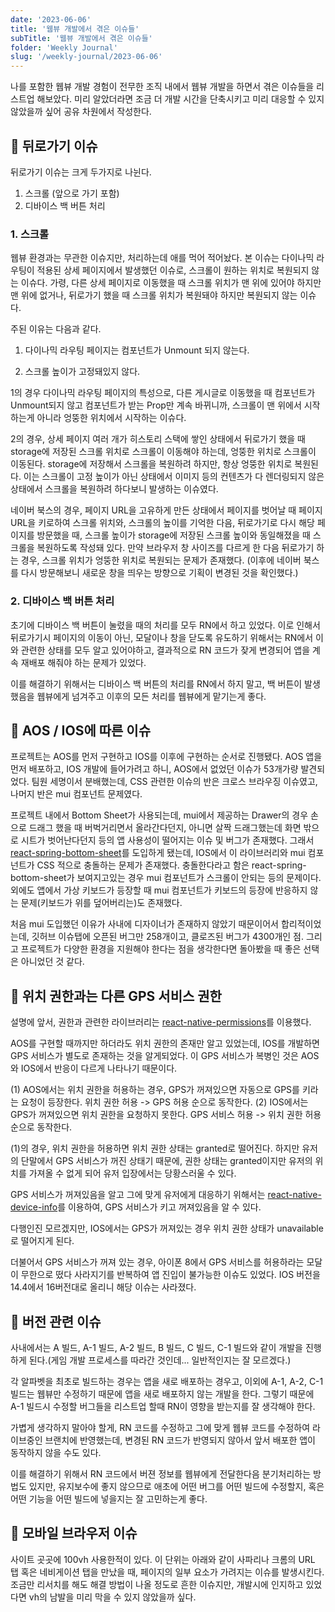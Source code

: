```yaml
---
date: '2023-06-06'
title: '웹뷰 개발에서 겪은 이슈들'
subTitle: '웹뷰 개발에서 겪은 이슈들'
folder: 'Weekly Journal'
slug: '/weekly-journal/2023-06-06'
---
```


나를 포함한 웹뷰 개발 경험이 전무한 조직 내에서 웹뷰 개발을 하면서 겪은 이슈들을 리스트업 해보았다. 미리 알았더라면 조금 더 개발 시간을 단축시키고 미리 대응할 수 있지 않았을까 싶어 공유 차원에서 작성한다.

## 📌 뒤로가기 이슈

뒤로가기 이슈는 크게 두가지로 나뉜다.

1. 스크롤 (앞으로 가기 포함)
2. 디바이스 백 버튼 처리

### 1. 스크롤

웹뷰 환경과는 무관한 이슈지만, 처리하는데 애를 먹어 적어놨다. 본 이슈는 다이나믹 라우팅이 적용된 상세 페이지에서 발생했던 이슈로, 스크롤이 원하는 위치로 복원되지 않는 이슈다. 가령, 다른 상세 페이지로 이동했을 때 스크롤 위치가 맨 위에 있어야 하지만 맨 위에 없거나, 뒤로가기 했을 때 스크롤 위치가 복원돼야 하지만 복원되지 않는 이슈다.

주된 이유는 다음과 같다.

1. 다이나믹 라우팅 페이지는 컴포넌트가 Unmount 되지 않는다.

2. 스크롤 높이가 고정돼있지 않다.

1의 경우 다이나믹 라우팅 페이지의 특성으로, 다른 게시글로 이동했을 때 컴포넌트가 Unmount되지 않고 컴포넌트가 받는 Prop만 계속 바뀌니까, 스크롤이 맨 위에서 시작하는게 아니라 엉뚱한 위치에서 시작하는 이슈다.

2의 경우, 상세 페이지 여러 개가 히스토리 스택에 쌓인 상태에서 뒤로가기 했을 때 storage에 저장된 스크롤 위치로 스크롤이 이동해야 하는데, 엉뚱한 위치로 스크롤이 이동된다. storage에 저장해서 스크롤을 복원하려 하지만, 항상 엉뚱한 위치로 복원된다. 이는 스크롤이 고정 높이가 아닌 상태에서 이미지 등의 컨텐츠가 다 렌더링되지 않은 상태에서 스크롤을 복원하려 하다보니 발생하는 이슈였다.

네이버 북스의 경우, 페이지 URL을 고유하게 만든 상태에서 페이지를 벗어날 때 페이지 URL을 키로하여 스크롤 위치와, 스크롤의 높이를 기억한 다음, 뒤로가기로 다시 해당 페이지를 방문했을 때, 스크롤 높이가 storage에 저장된 스크롤 높이와 동일해졌을 때 스크롤을 복원하도록 작성돼 있다. 만약 브라우저 창 사이즈를 다르게 한 다음 뒤로가기 하는 경우, 스크롤 위치가 엉뚱한 위치로 복원되는 문제가 존재했다. (이후에 네이버 북스를 다시 방문해보니 새로운 창을 띄우는 방향으로 기획이 변경된 것을 확인했다.)

### 2. 디바이스 백 버튼 처리

초기에 디바이스 백 버튼이 눌렸을 때의 처리를 모두 RN에서 하고 있었다. 이로 인해서 뒤로가기시 페이지의 이동이 아닌, 모달이나 창을 닫도록 유도하기 위해서는 RN에서 이와 관련한 상태를 모두 알고 있어야하고, 결과적으로 RN 코드가 잦게 변경되어 앱을 계속 재배포 해줘야 하는 문제가 있었다.

이를 해결하기 위해서는 디바이스 백 버튼의 처리를 RN에서 하지 말고, 백 버튼이 발생했음을 웹뷰에게 넘겨주고 이후의 모든 처리를 웹뷰에게 맡기는게 좋다.

## 📌 AOS / IOS에 따른 이슈

프로젝트는 AOS를 먼저 구현하고 IOS를 이후에 구현하는 순서로 진행됐다. AOS 앱을 먼저 배포하고, IOS 개발에 들어가려고 하니, AOS에서 없었던 이슈가 53개가량 발견되었다. 팀원 세명이서 분배했는데, CSS 관련한 이슈의 반은 크로스 브라우징 이슈였고, 나머지 반은 mui 컴포넌트 문제였다.

프로젝트 내에서 Bottom Sheet가 사용되는데, mui에서 제공하는 Drawer의 경우 손으로 드래그 했을 때 버벅거리면서 올라간다던지, 아니면 살짝 드래그했는데 화면 밖으로 시트가 벗어난다던지 등의 앱 사용성이 떨어지는 이슈 및 버그가 존재했다. 그래서 [react-spring-bottom-sheet](https://react-spring.bottom-sheet.dev/)를 도입하게 됐는데, IOS에서 이 라이브러리와 mui 컴포넌트가 CSS 적으로 충돌하는 문제가 존재했다. 충돌한다라고 함은 react-spring-bottom-sheet가 보여지고있는 경우 mui 컴포넌트가 스크롤이 안되는 등의 문제이다. 외에도 앱에서 가상 키보드가 등장할 때 mui 컴포넌트가 키보드의 등장에 반응하지 않는 문제(키보드가 위를 덮어버리는)도 존재했다.

처음 mui 도입했던 이유가 사내에 디자이너가 존재하지 않았기 때문이어서 합리적이었는데, 깃허브 이슈탭에 오픈된 버그만 258개이고, 클로즈된 버그가 4300개인 점. 그리고 프로젝트가 다양한 환경을 지원해야 한다는 점을 생각한다면 돌아봤을 때 좋은 선택은 아니었던 것 같다.

## 📌 위치 권한과는 다른 GPS 서비스 권한

설명에 앞서, 권한과 관련한 라이브러리는 [react-native-permissions](https://github.com/zoontek/react-native-permissions)를 이용했다.

AOS를 구현할 때까지만 하더라도 위치 권한의 존재만 알고 있었는데, IOS를 개발하면 GPS 서비스가 별도로 존재하는 것을 알게되었다. 이 GPS 서비스가 복병인 것은 AOS와 IOS에서 반응이 다르게 나타나기 때문이다.

(1) AOS에서는 위치 권한을 허용하는 경우, GPS가 꺼져있으면 자동으로 GPS를 키라는 요청이 등장한다. 위치 권한 허용 -> GPS 허용 순으로 동작한다.
(2) IOS에서는 GPS가 꺼져있으면 위치 권한을 요청하지 못한다. GPS 서비스 허용 -> 위치 권한 허용 순으로 동작한다.

(1)의 경우, 위치 권한을 허용하면 위치 권한 상태는 granted로 떨어진다. 하지만 유저의 단말에서 GPS 서비스가 꺼진 상태기 때문에, 권한 상태는 granted이지만 유저의 위치를 가져올 수 없게 되어 유저 입장에서는 당황스러울 수 있다.

GPS 서비스가 꺼져있음을 알고 그에 맞게 유저에게 대응하기 위해서는 [react-native-device-info](https://github.com/react-native-device-info/react-native-device-info#getavailablelocationproviders)를 이용하여, GPS 서비스가 키고 꺼져있음을 알 수 있다.

다행인진 모르겠지만, IOS에서는 GPS가 꺼져있는 경우 위치 권한 상태가 unavailable로 떨어지게 된다.

더불어서 GPS 서비스가 꺼져 있는 경우, 아이폰 8에서 GPS 서비스를 허용하라는 모달이 무한으로 떴다 사라지기를 반복하여 앱 진입이 불가능한 이슈도 있었다. IOS 버전을 14.4에서 16버전대로 올리니 해당 이슈는 사라졌다.

## 📌 버전 관련 이슈

사내에서는 A 빌드, A-1 빌드, A-2 빌드, B 빌드, C 빌드, C-1 빌드와 같이 개발을 진행하게 된다.(게임 개발 프로세스를 따라간 것인데... 일반적인지는 잘 모르겠다.)

각 알파벳을 최초로 빌드하는 경우는 앱을 새로 배포하는 경우고, 이외에 A-1, A-2, C-1 빌드는 웹뷰만 수정하기 때문에 앱을 새로 배포하지 않는 개발을 한다. 그렇기 때문에 A-1 빌드시 수정할 버그들을 리스트업 할때 RN이 영향을 받는지를 잘 생각해야 한다.

가볍게 생각하지 말아야 할게, RN 코드를 수정하고 그에 맞게 웹뷰 코드를 수정하여 라이브중인 브랜치에 반영했는데, 변경된 RN 코드가 반영되지 않아서 앞서 배포한 앱이 동작하지 않을 수도 있다.

이를 해결하기 위해서 RN 코드에서 버젼 정보를 웹뷰에게 전달한다음 분기처리하는 방법도 있지만, 유지보수에 좋지 않으므로 애초에 어떤 버그를 어떤 빌드에 수정할지, 혹은 어떤 기능을 어떤 빌드에 넣을지는 잘 고민하는게 좋다.

## 📌 모바일 브라우저 이슈

사이트 곳곳에 100vh 사용한적이 있다. 이 단위는 아래와 같이 사파리나 크롬의 URL 탭 혹은 네비게이션 탭을 만났을 때, 페이지의 일부 요소가 가려지는 이슈를 발생시킨다. 조금만 리서치를 해도 해결 방법이 나올 정도로 흔한 이슈지만, 개발시에 인지하고 있었다면 vh의 남발을 미리 막을 수 있지 않았을까 싶다.
